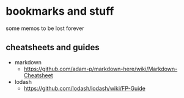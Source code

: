 # bookmarks and stuff
some memos to be lost forever


## cheatsheets and guides


- markdown
  - https://github.com/adam-p/markdown-here/wiki/Markdown-Cheatsheet
- lodash
  - https://github.com/lodash/lodash/wiki/FP-Guide
